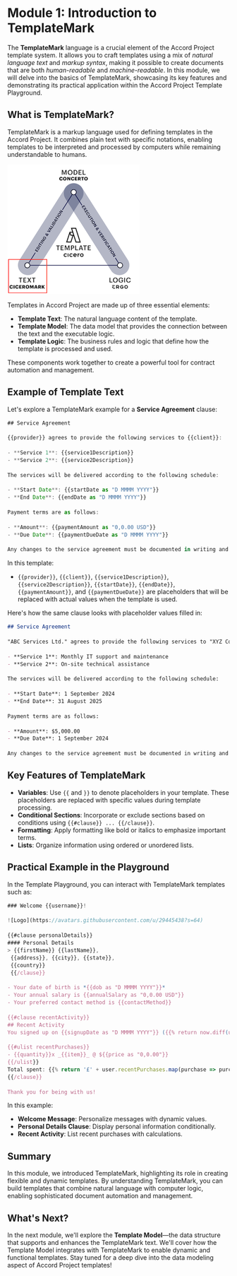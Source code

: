 # Module 1: Introduction to TemplateMark

The **TemplateMark** language is a crucial element of the Accord Project template system. It allows you to craft templates using a mix of _natural language text_ and _markup syntax_, making it possible to create documents that are both _human-readable_ and _machine-readable_. In this module, we will delve into the basics of TemplateMark, showcasing its key features and demonstrating its practical application within the Accord Project Template Playground.

## What is TemplateMark?

TemplateMark is a markup language used for defining templates in the Accord Project. It combines plain text with specific notations, enabling templates to be interpreted and processed by computers while remaining understandable to humans.

![Template Text](/public/assets/content/template_text.png)

Templates in Accord Project are made up of three essential elements:

- **Template Text**: The natural language content of the template.
- **Template Model**: The data model that provides the connection between the text and the executable logic.
- **Template Logic**: The business rules and logic that define how the template is processed and used.

These components work together to create a powerful tool for contract automation and management.

## Example of Template Text

Let's explore a TemplateMark example for a **Service Agreement** clause:

```js
## Service Agreement

{{provider}} agrees to provide the following services to {{client}}:

- **Service 1**: {{service1Description}}
- **Service 2**: {{service2Description}}

The services will be delivered according to the following schedule:

- **Start Date**: {{startDate as "D MMMM YYYY"}}
- **End Date**: {{endDate as "D MMMM YYYY"}}

Payment terms are as follows:

- **Amount**: {{paymentAmount as "0,0.00 USD"}}
- **Due Date**: {{paymentDueDate as "D MMMM YYYY"}}

Any changes to the service agreement must be documented in writing and agreed upon by both parties.
```

In this template:

- `{{provider}}`, `{{client}}`, `{{service1Description}}`, `{{service2Description}}`, `{{startDate}}`, `{{endDate}}`, `{{paymentAmount}}`, and `{{paymentDueDate}}` are placeholders that will be replaced with actual values when the template is used.

Here's how the same clause looks with placeholder values filled in:

```md
## Service Agreement

"ABC Services Ltd." agrees to provide the following services to "XYZ Corp":

- **Service 1**: Monthly IT support and maintenance
- **Service 2**: On-site technical assistance

The services will be delivered according to the following schedule:

- **Start Date**: 1 September 2024
- **End Date**: 31 August 2025

Payment terms are as follows:

- **Amount**: $5,000.00
- **Due Date**: 1 September 2024

Any changes to the service agreement must be documented in writing and agreed upon by both parties.
```

## Key Features of TemplateMark

- **Variables**: Use `{{` and `}}` to denote placeholders in your template. These placeholders are replaced with specific values during template processing.
- **Conditional Sections**: Incorporate or exclude sections based on conditions using `{{#clause}} ... {{/clause}}`.
- **Formatting**: Apply formatting like bold or italics to emphasize important terms.
- **Lists**: Organize information using ordered or unordered lists.

## Practical Example in the Playground

In the Template Playground, you can interact with TemplateMark templates such as:

```js
### Welcome {{username}}!

![Logo](https://avatars.githubusercontent.com/u/29445438?s=64)

{{#clause personalDetails}}
#### Personal Details
> {{firstName}} {{lastName}},
 {{address}}, {{city}}, {{state}},
 {{country}}
 {{/clause}}

- Your date of birth is *{{dob as "D MMMM YYYY"}}*
- Your annual salary is {{annualSalary as "0,0.00 USD"}}
- Your preferred contact method is {{contactMethod}}

{{#clause recentActivity}}
## Recent Activity
You signed up on {{signupDate as "D MMMM YYYY"}} ({{% return now.diff(user.signupDate, 'day')%}} days ago).

{{#ulist recentPurchases}}
- {{quantity}}x _{{item}}_ @ ${{price as "0,0.00"}}
{{/ulist}}
Total spent: {{% return '£' + user.recentPurchases.map(purchase => purchase.price * purchase.quantity).reduce((sum, cur) => sum + cur).toFixed(2);%}}
{{/clause}}

Thank you for being with us!
```

In this example:

- **Welcome Message**: Personalize messages with dynamic values.
- **Personal Details Clause**: Display personal information conditionally.
- **Recent Activity**: List recent purchases with calculations.

## Summary

In this module, we introduced TemplateMark, highlighting its role in creating flexible and dynamic templates. By understanding TemplateMark, you can build templates that combine natural language with computer logic, enabling sophisticated document automation and management.

## What's Next?

In the next module, we'll explore the **Template Model**—the data structure that supports and enhances the TemplateMark text. We'll cover how the Template Model integrates with TemplateMark to enable dynamic and functional templates. Stay tuned for a deep dive into the data modeling aspect of Accord Project templates!
